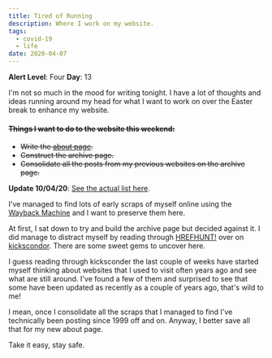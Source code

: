 ```yaml
---
title: Tired of Running
description: Where I work on my website.
tags:
  - covid-19
  - life
date: 2020-04-07
---
```


**Alert Level**: Four
**Day**: 13

I'm not so much in the mood for writing tonight. I have a lot of thoughts and ideas running around my head for what I want to work on over the Easter break to enhance my website.

#### ~~Things I want to do to the website this weekend:~~
* ~~Write the [about page](/about/).~~
* ~~Construct the archive page.~~
* ~~Consolidate all the posts from my previous websites on the archive page.~~

**Update 10/04/20**: [See the actual list here](/posts/i-cant-wait-for-the-weekend-to-begin/).

I've managed to find lots of early scraps of myself online using the [Wayback Machine](https://web.archive.org/) and I want to preserve them here.

At first, I sat down to try and build the archive page but decided against it. I did manage to distract myself by reading through [HREFHUNT!](https://www.kickscondor.com/hrefhunt/) over on [kickscondor](https://kickscondor.com). There are some sweet gems to uncover here.

I guess reading through kicksconder the last couple of weeks have started myself thinking about websites that I used to visit often years ago and see what are still around. I've found a few of them and surprised to see that some have been updated as recently as a couple of years ago, that's wild to me!

I mean, once I consolidate all the scraps that I managed to find I've technically been posting since 1999 off and on. Anyway, I better save all that for my new about page. 

Take it easy, stay safe. 